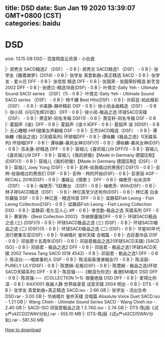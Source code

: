 
title: DSD
date: Sun Jan 19 2020 13:39:07 GMT+0800 (CST)    
categories: baidu
---

# DSD
size: 13.15 GB
 DSD - 百度网盘云资源 - 小白盘
 
|- 郑秀文 SACD精选2 （DSF） - 0 B
|- 郑秀文 SACD精选1 （DSF） - 0 B
|- 张学友《醒着做梦》(2014) - 0 B
|- 张学友 真爱新曲+真正精选 SACD - 0 B
|- 张学友 - 爱火花 DFF - 0 B
|- 张信哲 精选 DFF - 0 B
|- 张国荣 - 张国荣好精选 新艺宝2002 DFF - 0 B
|- 张德兰-精选18首(DSF) - 0 B
|- 叶倩文-Sally Yeh - Ultimate Sound SACD series （DSF）(1) - 0 B
|- 叶倩文-Sally Yeh - Ultimate Sound SACD series （DSF） - 0 B
|- 杨千嬅 Best Hits(DSF) - 0 B
|- 许茹芸-如此精彩（DSF） - 0 B
|- 许美静-静听精彩 DSF - 0 B
|- 徐小凤金曲精选（DSF） - 0 B
|- 徐小凤《闪闪生辉20首》 DFF - 0 B
|- 徐小凤-极品之选 环球SACD天碟（DSF） - 0 B
|- 萧亚轩-同名专辑  DSF(1) - 0 B
|- 萧亚轩-同名专辑  DSF - 0 B
|- 夏韶声《谙》DFF - 0 B
|- 夏韶声《谙 II 》DFF - 0 B
|- 夏韶声 谙 3(DSF) - 0 B
|- 无心睡眠-HIFI甜美女声翻唱 DSF - 0 B
|- 王杰SACD精选（DSF） - 0 B
|- 谭咏麟《极品之选》2(天碟系列) 环球唱DFF - 0 B
|- 谭咏麟《极品之选》1(天碟系列) 环球唱DFF - 0 B
|- 谭咏麟-暴风女神(DSF)(1) - 0 B
|- 谭咏麟-暴风女神(DSF) - 0 B
|- 苏永康-好精选 DFF - 0 B
|- 容祖儿《喜欢祖儿Ⅱ》 DFF(1) - 0 B
|- 容祖儿《喜欢祖儿Ⅱ》 DFF - 0 B
|- 容祖儿《我的骄傲》【Made in Germany 德国压制】(DSF)(1) - 0 B
|- 容祖儿《我的骄傲》【Made in Germany 德国压制】(DSF) - 0 B
|- 容祖儿 Joey Yung (DSF) - 0 B
|- 彭羚-给我唱过的男孩们 DSF(1) - 0 B
|- 彭羚-给我唱过的男孩们 DSF - 0 B
|- 彭羚 - 羚的开始(DSF) - 0 B
|- 彭家丽 AGP - RECALL 2016(DSF) - 0 B
|- 潘越云《情歌 》 DFF - 0 B
|- 梅艳芳-似水流年（DSF） - 0 B
|- 梅艳芳-飞跃舞台 （DSF) - 0 B
|- 梅艳芳- With(DSF) - 0 B
|- 林子祥SACD精选（DSF） - 0 B
|- 林忆莲至少还有你(DSF) - 0 B
|- 林忆莲 白金珍藏版 DSF - 0 B
|- 林忆莲 - 精选16首 DFF - 0 B
|- 梁静茹Fish Leong - Fish Leong Collection(DSF) - 0 B
|- 梁静茹Fish Leong - Fish Leong Collection DSD - 0 B
|- 梁静茹-爱久见人心 dff - 0 B
|- 李克勤-极品之选 天碟系列 DFF - 0 B
|- 黄家驹-《Best Collection 2002》 华纳限量版DFF - 0 B
|- 环球SACD极品之选 (三) (DSF)(1) - 0 B
|- 环球SACD极品之选 (三) (DSF) - 0 B
|- 环球SACD极品之选 (二) (DSF)(1) - 0 B
|- 环球SACD极品之选 (二) (DSF) - 0 B
|- 华星80年代流行歌集东亚(DSF) - 0 B
|- 华纳唱片 鉴听天碟 合唱篇 - 0 B
|- 古巨基作品 DSF - 0 B
|- 邓丽君十五周年(DSF) - 0 B
|- 邓丽君极品之选2(环球SACD天碟) [SACD ISO] - 0 B
|- 邓丽君 - 极品之选2 DFF - 0 B
|- 邓丽君 - 极品之选1 环球SACD天碟 2002 Teresa Tang SACD (018 4542) - 0 B
|- 邓丽君 - 极品之选1  DFF - 0 B
|- 陈洁仪----唱故事的人  DSF - 0 B
|- 陈洁丽香港演唱会(1) - 0 B
|- 陈洁丽-PURELY LILY(DSF) - 0 B
|- 陈慧娴-反叛(DSF) - 0 B
|- 陈慧娴 - 极品之选(环球SACD天碟系列) DFF - 0 B
|- 陈百强----《眼泪为你流》香港EMI唱片 DSD DFF - 0 B
|- 陈百强----《COLLECTION 1+1》限量绝版 DSD DFF - 0 B
|- 爱得比你深 - 0 B
|- KAX1001 夜阑人静 世界级录音 试音天碟 2004 明达 - 0 B
|- DTS - 0 B
|- 张学友 真爱新曲+真正精选 SACD.iso - 2.66 GB
|- 张学友 - 活出生命DSD.rar - 3.00 GB
|- 华纳唱片 鉴听天碟 合唱篇 Absolute Voice Duet SACD.iso - 1.21 GB
|- Wang Chieh - Ultimate Sound Series SACD - Wang Chieh.iso - 2.40 GB
|- SACD-ISO 邓丽君极品之选 1 2.74G.iso - 2.74 GB
|- DTS-陈j丽《试y严x》2CD2[WAV分轨].rar - 555.10 MB
|- DTS-陈j丽《试y严x》2CD1[WAV分轨].rar - 581.50 MB

[How to download](https://bpcam.bemobtrk.com/go/2ceec3aa-1ca2-46d6-b9ff-aaa5c184517c?jno=3395)